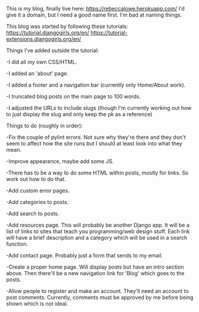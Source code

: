 This is my blog, finally live here: https://rebeccalowe.herokuapp.com/
I'd give it a domain, but I need a good name first. I'm bad at naming things.

This blog was started by following these tutorials:
https://tutorial.djangogirls.org/en/
https://tutorial-extensions.djangogirls.org/en/

Things I've added outside the tutorial:

-I did all my own CSS/HTML.

-I added an 'about' page.

-I added a footer and a navigation bar (currently only Home/About work).

-I truncated blog posts on the main page to 100 words.

-I adjusted the URLs to include slugs (though I'm currently working out how to just display the slug and only keep the pk as a reference)


Things to do (roughly in order):

-Fix the couple of pylint errors. Not sure why they're there and they don't seem to affect how the site runs but I should at least look into what they mean.

-Improve appearance, maybe add some JS.

-There has to be a way to do some HTML within posts, mostly for links. So work out how to do that.

-Add custom error pages.

-Add categories to posts.

-Add search to posts.

-Add resources page. This will probably be another Django app. It will be a list of links to sites that teach you programming/web design stuff.
    Each link will have a brief description and a category which will be used in a search function.

-Add contact page. Probably just a form that sends to my email.

-Create a proper home page. Will display posts but have an intro section above. Then there'll be a new navigation link for 'Blog' which goes to the posts.

-Allow people to register and make an account. They'll need an account to post comments. Currently, comments must be approved by me before being shown which is not ideal.